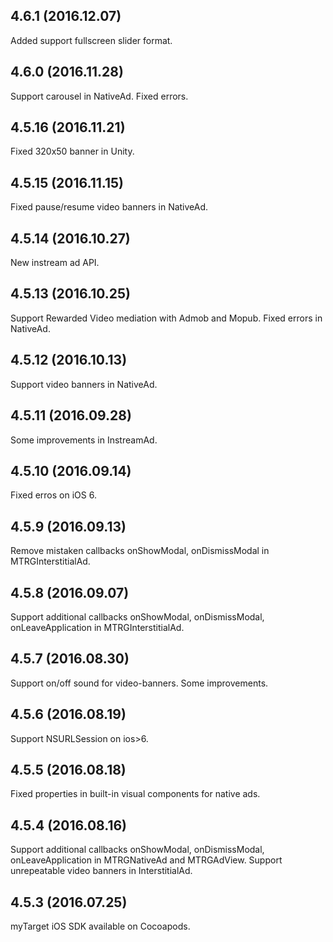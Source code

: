 ## 4.6.1 (2016.12.07)

Added support fullscreen slider format.

## 4.6.0 (2016.11.28)

Support carousel in NativeAd.
Fixed errors.

## 4.5.16 (2016.11.21)

Fixed 320x50 banner in Unity.

## 4.5.15 (2016.11.15)

Fixed pause/resume video banners in NativeAd.

## 4.5.14 (2016.10.27)

New instream ad API.

## 4.5.13 (2016.10.25)

Support Rewarded Video mediation with Admob and Mopub.
Fixed errors in NativeAd.

## 4.5.12 (2016.10.13)

Support video banners in NativeAd.

## 4.5.11 (2016.09.28)

Some improvements in InstreamAd.

## 4.5.10 (2016.09.14)

Fixed erros on iOS 6.

## 4.5.9 (2016.09.13)

Remove mistaken callbacks onShowModal, onDismissModal in MTRGInterstitialAd.

## 4.5.8 (2016.09.07)

Support additional callbacks onShowModal, onDismissModal, onLeaveApplication in MTRGInterstitialAd.

## 4.5.7 (2016.08.30)

Support on/off sound for video-banners.
Some improvements.

## 4.5.6 (2016.08.19)

Support NSURLSession on ios>6.

## 4.5.5 (2016.08.18)

Fixed properties in built-in visual components for native ads.

## 4.5.4 (2016.08.16)

Support additional callbacks onShowModal, onDismissModal, onLeaveApplication in MTRGNativeAd and MTRGAdView.
Support unrepeatable video banners in InterstitialAd.

## 4.5.3 (2016.07.25)

myTarget iOS SDK available on Cocoapods.
